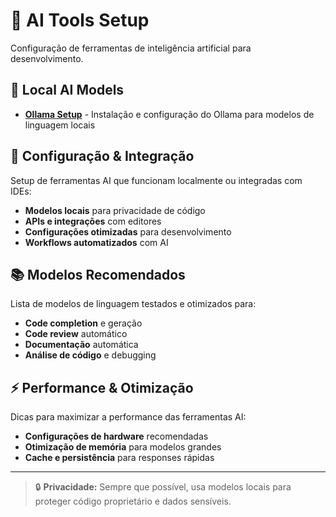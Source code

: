 # 🤖 AI Tools Setup

Configuração de ferramentas de inteligência artificial para desenvolvimento.

## 🦙 Local AI Models

- **[Ollama Setup](ollama.md)** - Instalação e configuração do Ollama para modelos de linguagem locais

## 🔧 Configuração & Integração

Setup de ferramentas AI que funcionam localmente ou integradas com IDEs:

- **Modelos locais** para privacidade de código
- **APIs e integrações** com editores
- **Configurações otimizadas** para desenvolvimento
- **Workflows automatizados** com AI

## 📚 Modelos Recomendados

Lista de modelos de linguagem testados e otimizados para:

- **Code completion** e geração
- **Code review** automático  
- **Documentação** automática
- **Análise de código** e debugging

## ⚡ Performance & Otimização

Dicas para maximizar a performance das ferramentas AI:

- **Configurações de hardware** recomendadas
- **Otimização de memória** para modelos grandes
- **Cache e persistência** para responses rápidas

---

> 🔒 **Privacidade:** Sempre que possível, usa modelos locais para proteger código proprietário e dados sensíveis.